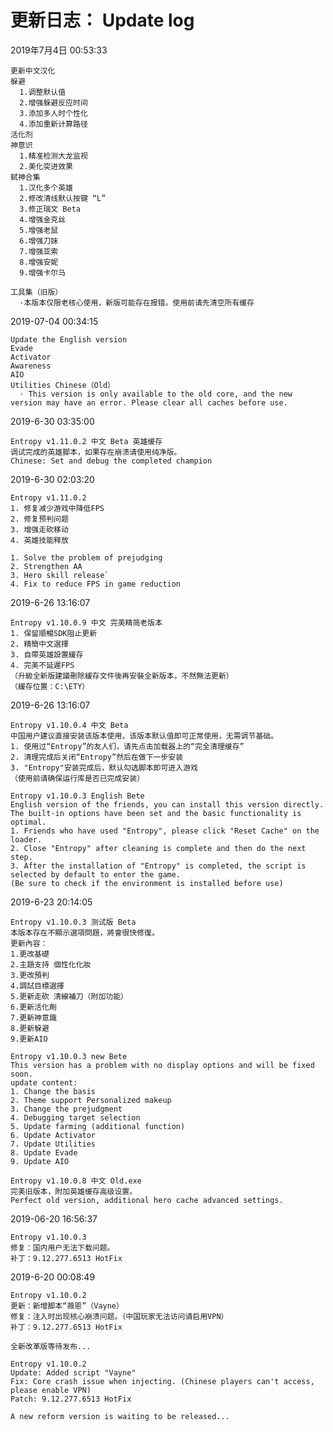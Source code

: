 # 更新日志： Update log
2019年7月4日 00:53:33

	更新中文汉化
	躲避
	  1.调整默认值
	  2.增强躲避反应时间
	  3.添加多人时个性化
	  4.添加重新计算路径
	活化剂
	神意识
	  1.精准检测大龙监视
	  2.美化突进效果
	弑神合集
	  1.汉化多个英雄
	  2.修改清线默认按键 “L”
	  3.修正瑞文 Beta
	  4.增强金克丝
	  5.增强老鼠
	  6.增强刀妹
	  7.增强亚索
	  8.增强安妮
	  9.增强卡尔马

	工具集（旧版）
	  ·本版本仅限老核心使用，新版可能存在报错。使用前请先清空所有缓存
	  
2019-07-04 00:34:15

	Update the English version
	Evade
	Activator
	Awareness
	AIO
	Utilities Chinese（Old）
	  · This version is only available to the old core, and the new version may have an error. Please clear all caches before use.

2019-6-30 03:35:00

	Entropy v1.11.0.2 中文 Beta 英雄缓存
	调试完成的英雄脚本，如果存在崩溃请使用纯净版。
	Chinese: Set and debug the completed champion 

2019-6-30 02:03:20

	Entropy v1.11.0.2
	1. 修复减少游戏中降低FPS
	2. 修复预判问题
	3. 增强走砍移动
	4. 英雄技能释放
	
	1. Solve the problem of prejudging
	2. Strengthen AA
	3. Hero skill release`
	4. Fix to reduce FPS in game reduction

2019-6-26 13:16:07

	Entropy v1.10.0.9 中文 完美精简老版本
	1. 保留順暢SDK阻止更新
	2. 精簡中文選擇
	3. 自帶英雄設置緩存
	4. 完美不延遲FPS
	（升級全新版建議刪除緩存文件後再安裝全新版本，不然無法更新）
	（緩存位置：C:\ETY）

2019-6-26 13:16:07

	Entropy v1.10.0.4 中文 Beta
	中国用户建议直接安装该版本使用，该版本默认值即可正常使用，无需调节基础。
	1. 使用过“Entropy”的友人们，请先点击加载器上的“完全清理缓存”
	2. 清理完成后关闭“Entropy”然后在做下一步安装
	3. "Entropy"安装完成后，默认勾选脚本即可进入游戏
	（使用前请确保运行库是否已完成安装）
	
	Entropy v1.10.0.3 English Bete
	English version of the friends, you can install this version directly. The built-in options have been set and the basic functionality is optimal.
	1. Friends who have used "Entropy", please click "Reset Cache" on the loader.
	2. Close "Entropy" after cleaning is complete and then do the next step.
	3. After the installation of "Entropy" is completed, the script is selected by default to enter the game.
	(Be sure to check if the environment is installed before use)

2019-6-23 20:14:05

	Entropy v1.10.0.3 测试版 Beta
	本版本存在不顯示選項問題，將會很快修復。
	更新內容：
	1.更改基礎
	2.主題支持 個性化化妝
	3.更改預判
	4.調試目標選擇
	5.更新走砍 清線補刀（附加功能）
	6.更新活化劑
	7.更新神意識
	8.更新躲避
	9.更新AIO
	
	Entropy v1.10.0.3 new Bete
	This version has a problem with no display options and will be fixed soon.
	update content:
	1. Change the basis
	2. Theme support Personalized makeup
	3. Change the prejudgment
	4. Debugging target selection
	5. Update farming (additional function)
	6. Update Activator
	7. Update Utilities
	8. Update Evade
	9. Update AIO
	
	Entropy v1.10.0.8 中文 Old.exe
	完美旧版本，附加英雄缓存高级设置。
	Perfect old version, additional hero cache advanced settings.

2019-06-20 16:56:37

	Entropy v1.10.0.3
	修复：国内用户无法下载问题。
	补丁：9.12.277.6513 HotFix


2019-6-20 00:08:49

	Entropy v1.10.0.2
	更新：新增脚本“薇恩”（Vayne）
	修复：注入时出现核心崩溃问题。（中国玩家无法访问请启用VPN）
	补丁：9.12.277.6513 HotFix

	全新改革版等待发布...
	
	Entropy v1.10.0.2
	Update: Added script "Vayne"
	Fix: Core crash issue when injecting. (Chinese players can't access, please enable VPN)
	Patch: 9.12.277.6513 HotFix
	
	A new reform version is waiting to be released...